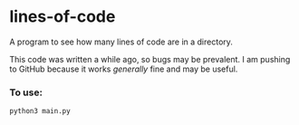# lines-of-code

A program to see how many lines of code are in a directory.

This code was written a while ago, so bugs may be prevalent. I am pushing to GitHub because it works *generally* fine and may be useful.

### To use:


```sh
python3 main.py
```
